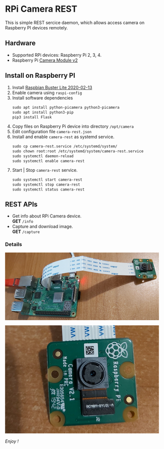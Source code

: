 # RPi Camera REST
This is simple REST sercice daemon, which allows access camera on Raspberry PI devices remotely.

## Hardware
* Supported RPi devices: Raspberry Pi 2, 3, 4.
* Raspberry Pi [Camera Module v2](https://www.raspberrypi.org/products/camera-module-v2/)

## Install on Raspberry PI
1. Install [Raspbian Buster Lite 2020-02-13](https://www.raspberrypi.org/downloads/raspbian/)
2. Enable camera using ``raspi-config``
3. Install software dependencies
   ```
   sudo apt install python-picamera python3-picamera
   sudo apt install python3-pip
   pip3 install Flask 
   ```
4. Copy files on Raspberry Pi device into directory ``/opt/camera`` 
5. Edit configuration file ``camera-rest.json``
6. Install and enable ``camera-rest`` as systemd service.
   ```
   sudo cp camera-rest.service /etc/systemd/system/
   sudo chown root:root /etc/systemd/system/camera-rest.service
   sudo systemctl daemon-reload
   sudo systemctl enable camera-rest
   ```
7. Start | Stop ``camera-rest`` service.
   ```
   sudo systemctl start camera-rest
   sudo systemctl stop camera-rest
   sudo systemctl status camera-rest
   ```

## REST APIs
* Get info about RPi Camera device.  
  __GET__ ``/info``
* Capture and download image.   
  __GET__ ``/capture``

### Details
![image-001](docs/image-001.jpg)

![image-002](docs/image-002.jpg)
   
*Enjoy !*
   
